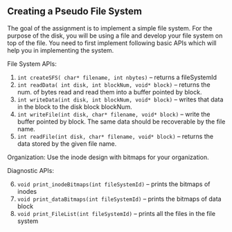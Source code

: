 ## Creating a Pseudo File System
The goal of the assignment is to implement a simple file system. For the purpose of the disk, you will be using a file and develop your file system on top of the file. You need to first implement following basic APIs which will help you in implementing the system.

File System APIs: 
1. `int createSFS( char* filename, int nbytes)` – returns a fileSystemId 
2. `int readData( int disk, int blockNum, void* block)` – returns the num. of bytes read and read them into a buffer pointed by block. 
3. `int writeData(int disk, int blockNum, void* block)` – writes that data in the block to the disk block blockNum.
4. `int writeFile(int disk, char* filename, void* block)` – write the buffer pointed by block. The same data should be recoverable by the file name. 
5. `int readFile(int disk, char* filename, void* block)` – returns the data stored by the given file name. 

Organization: Use the inode design with bitmaps for your organization. 

Diagnostic APIs:

6. `void print_inodeBitmaps(int fileSystemId)` – prints the bitmaps of inodes 
7. `void print_dataBitmaps(int fileSystemId)` – prints the bitmaps of data block 
8. `void print_FileList(int fileSystemId)` – prints all the files in the file system